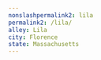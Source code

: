 ```yaml
---
﻿nonslashpermalink2: lila
permalink2: /lila/
alley: Lila
city: Florence
state: Massachusetts
---
```

